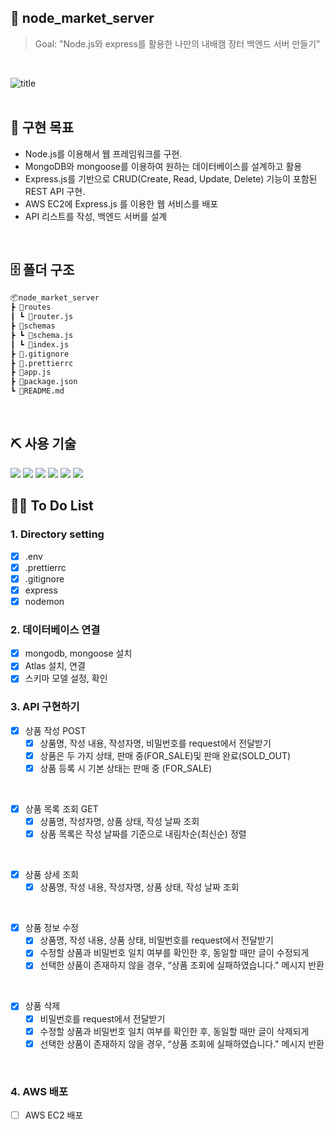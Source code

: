 ## 🛒 node_market_server

> Goal: "Node.js와 express를 활용한 나만의 내배캠 장터 백엔드 서버 만들기"

<br />

![title](https://online.spartacodingclub.kr/v2/assets/icons/logo-active.png)  
<br />

## 🎈 구현 목표

- Node.js를 이용해서 웹 프레임워크를 구현.
- MongoDB와 mongoose를 이용하여 원하는 데이터베이스를 설계하고 활용
- Express.js를 기반으로 CRUD(Create, Read, Update, Delete) 기능이 포함된 REST API 구현.
- AWS EC2에 Express.js 를 이용한 웹 서비스를 배포
- API 리스트를 작성, 백엔드 서버를 설계

<br />

## 🗄 폴더 구조

```bash
📦node_market_server
┣ 📂routes
┃ ┗ 📜router.js
┣ 📂schemas
┣ ┗ 📜schema.js
┃ ┗ 📜index.js
┣ 📜.gitignore
┣ 📜.prettierrc
┣ 📜app.js
┣ 📜package.json
┗ 📜README.md
```

<br />

## ⛏ 사용 기술

<img src="https://img.shields.io/badge/node.js-339933?style=for-the-badge&logo=Node.js&logoColor=white">

<img src="https://img.shields.io/badge/mongoDB-47A248?style=for-the-badge&logo=MongoDB&logoColor=white">

<img src="https://img.shields.io/badge/express-000000?style=for-the-badge&logo=express&logoColor=white">
<img src="https://img.shields.io/badge/github-181717?style=for-the-badge&logo=github&logoColor=white">
<img src="https://img.shields.io/badge/git-F05032?style=for-the-badge&logo=git&logoColor=white">
<img src="https://img.shields.io/badge/npm-CB3837?style=for-the-badge&logo=npm&logoColor=white">

<br />

## 🙋‍♀️ To Do List

### 1. Directory setting

- [x] .env
- [x] .prettierrc
- [x] .gitignore
- [x] express
- [x] nodemon

### 2. 데이터베이스 연결

- [x] mongodb, mongoose 설치
- [x] Atlas 설치, 연결
- [x] 스키마 모델 설정, 확인

### 3. API 구현하기

- [x] 상품 작성 POST
  - [x] 상품명, 작성 내용, 작성자명, 비밀번호를 request에서 전달받기
  - [x] 상품은 두 가지 상태, 판매 중(FOR_SALE)및 판매 완료(SOLD_OUT)
  - [x] 상품 등록 시 기본 상태는 판매 중 (FOR_SALE)

<br />

- [x] 상품 목록 조회 GET
  - [x] 상품명, 작성자명, 상품 상태, 작성 날짜 조회
  - [x] 상품 목록은 작성 날짜를 기준으로 내림차순(최신순) 정렬

<br />

- [x] 상품 상세 조회
  - [x] 상품명, 작성 내용, 작성자명, 상품 상태, 작성 날짜 조회

<br />

- [x] 상품 정보 수정
  - [x] 상품명, 작성 내용, 상품 상태, 비밀번호를 request에서 전달받기
  - [x] 수정할 상품과 비밀번호 일치 여부를 확인한 후, 동일할 때만 글이 수정되게
  - [x] 선택한 상품이 존재하지 않을 경우, “상품 조회에 실패하였습니다." 메시지 반환

<br />

- [x] 상품 삭제
  - [x] 비밀번호를 request에서 전달받기
  - [x] 수정할 상품과 비밀번호 일치 여부를 확인한 후, 동일할 때만 글이 삭제되게
  - [x] 선택한 상품이 존재하지 않을 경우, “상품 조회에 실패하였습니다." 메시지 반환

<br />

### 4. AWS 배포

- [ ] AWS EC2 배포
